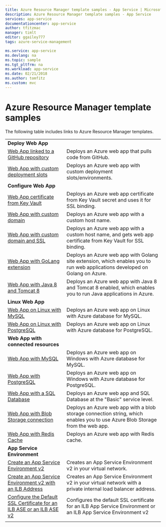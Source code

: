 ```yaml
---
title: Azure Resource Manager template samples - App Service | Microsoft Docs
description: Azure Resource Manager template samples - App Service
services: app-service
documentationcenter: app-service
author: tfitzmac
manager: timlt
editor: ggailey777
tags: azure-service-management

ms.service: app-service
ms.devlang: na
ms.topic: sample
ms.tgt_pltfrm: na
ms.workload: app-service
ms.date: 02/21/2018
ms.author: tomfitz
ms.custom: mvc
---
```

# Azure Resource Manager template samples

The following table includes links to Azure Resource Manager templates.

| | |
|-|-|
|**Deploy Web App**||
| [Web App linked to a GitHub repository](https://github.com/Azure/azure-quickstart-templates/tree/master/201-web-app-github-deploy)| Deploys an Azure web app that pulls code from GitHub. |
| [Web App with custom deployment slots](https://github.com/Azure/azure-quickstart-templates/tree/master/101-webapp-custom-deployment-slots)| Deploys an Azure web app with custom deployment slots/environments. |
|**Configure Web App**||
| [Web App certificate from Key Vault](https://github.com/Azure/azure-quickstart-templates/tree/master/201-web-app-certificate-from-key-vault)| Deploys an Azure web app certificate from Key Vault secret and uses it for SSL binding. |
| [Web App with custom domain](https://github.com/Azure/azure-quickstart-templates/tree/master/201-web-app-custom-domain)| Deploys an Azure web app with a custom host name. |
| [Web App with custom domain and SSL](https://github.com/Azure/azure-quickstart-templates/tree/master/201-web-app-custom-domain-and-ssl)| Deploys an Azure web app with a custom host name, and gets web app certificate from Key Vault for SSL binding. |
| [Web App with GoLang extension](https://github.com/Azure/azure-quickstart-templates/tree/master/101-webapp-with-golang)| Deploys an Azure web app with Golang site extension, which enables you to run web applications developed on Golang on Azure. |
| [Web App with Java 8 and Tomcat 8](https://github.com/Azure/azure-quickstart-templates/tree/master/201-web-app-java-tomcat)| Deploys an Azure web app with Java 8 and Tomcat 8 enabled, which enables you to run Java applications in Azure. |
|**Linux Web App**||
| [Web App on Linux with MySQL](https://github.com/Azure/azure-quickstart-templates/tree/master/101-webapp-linux-managed-mysql) | Deploys an Azure web app on Linux with Azure database for MySQL. |
| [Web App on Linux with PostgreSQL](https://github.com/Azure/azure-quickstart-templates/tree/master/101-webapp-linux-managed-postgresql) | Deploys an Azure web app on Linux with Azure database for PostgreSQL. |
|**Web App with connected resources**||
| [Web App with MySQL](https://github.com/Azure/azure-quickstart-templates/tree/master/101-webapp-managed-mysql)| Deploys an Azure web app on Windows with Azure database for MySQL. |
| [Web App with PostgreSQL](https://github.com/Azure/azure-quickstart-templates/tree/master/101-webapp-managed-postgresql)| Deploys an Azure web app on Windows with Azure database for PostgreSQL. |
| [Web App with a SQL Database](https://github.com/Azure/azure-quickstart-templates/tree/master/201-web-app-sql-database)| Deploys an Azure web app and SQL Database at the "Basic" service level. |
| [Web App with Blob Storage connection](https://github.com/Azure/azure-quickstart-templates/tree/master/201-web-app-blob-connection)| Deploys an Azure web app with a blob storage connection string, which enables you to use Azure Blob Storage from the web app. |
| [Web App with Redis Cache](https://github.com/Azure/azure-quickstart-templates/tree/master/201-web-app-with-redis-cache)| Deploys an Azure web app with Redis cache. |
|**App Service Environment**||
| [Create an App Service Environment v2](https://github.com/Azure/azure-quickstart-templates/tree/master/201-web-app-asev2-create) | Creates an App Service Environment v2 in your virtual network. |
| [Create an App Service Environment v2 with an ILB Address](https://github.com/Azure/azure-quickstart-templates/tree/master/201-web-app-asev2-ilb-create/) | Creates an App Service Environment v2 in your virtual network with a private internal load balancer address. |
| [Configure the Default SSL Certificate for an ILB ASE or an ILB ASE v2](https://github.com/Azure/azure-quickstart-templates/tree/master/201-web-app-ase-ilb-configure-default-ssl) | Configures the default SSL certificate for an ILB App Service Environment or an ILB App Service Environment v2 |
| | |
